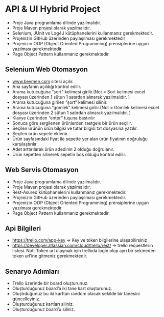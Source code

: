 # API & UI Hybrid Project
- Proje Java programlama dilinde yazılmalıdır.
- Proje Maven projesi olarak yazılmalıdır.
- Selenium, JUnit ve Log4J kütüphanelerini kullanmanız gerekmektedir.
- Projenizin GitHub üzerinden paylaşılması gerekmektedir
- Projenizin OOP (Object Oriented Programming) prensiplerine uygun yazılması gerekmektedir.
- Page Object Pattern kullanmanız gerekmektedir.

  
## Selenium Web Otomasyon
- www.beymen.com sitesi açılır.
- Ana sayfanın açıldığı kontrol edilir.
- Arama kutucuğuna “şort” kelimesi girilir.(Not = Şort kelimesi excel dosyası üzerinden 1 sütun 1 satırdan alınarak yazılmalıdır. )
- Arama kutucuğuna girilen “şort” kelimesi silinir.
- Arama kutucuğuna “gömlek” kelimesi girilir.(Not = Gömlek kelimesi excel dosyası üzerinden 2 sütun 1 satırdan alınarak yazılmalıdır. )
- Klavye üzerinden “enter” tuşuna bastırılır
- Sonuca göre sergilenen ürünlerden rastgele bir ürün seçilir.
- Seçilen ürünün ürün bilgisi ve tutar bilgisi txt dosyasına yazılır.
- Seçilen ürün sepete eklenir.
- Ürün sayfasındaki fiyat ile sepette yer alan ürün fiyatının doğruluğu karşılaştırılır.
- Adet arttırılarak ürün adedinin 2 olduğu doğrulanır.
- Ürün sepetten silinerek sepetin boş olduğu kontrol edilir.


## Web Servis Otomasyon
- Proje Java programlama dilinde yazılmalıdır.
- Proje Maven projesi olarak yazılmalıdır.
- Rest-Asured kütüphanelerini kullanmanız gerekmektedir.
- Projenizin GitHub üzerinden paylaşılması gerekmektedir.
- Projenizin OOP (Object Oriented Programming) prensiplerine uygun yazılması gerekmektedir.
- Page Object Pattern kullanmanız gerekmektedir.

  
## Api Bilgileri
- https://trello.com/app-key -> Key ve token bilgilerine ulaşabilirsiniz
- https://developer.atlassian.com/cloud/trello/rest/ -> trello requestlerin listesi.
  Not: Token url ulaşmak için trelloda login olup ayrı bir sekmeden token url’ine gitmeniz gerekmektedir.


## Senaryo Adımları
- Trello üzerinde bir board oluşturunuz.
- Oluşturduğunuz board’a iki tane kart oluşturunuz.
- Oluştrduğunuz bu iki karttan random olacak sekilde bir tanesini güncelleyiniz.
- Oluşturduğunuz kartları siliniz.
- Oluşturduğunuz board’u siliniz.
